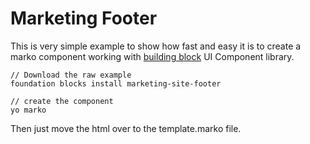 # Marketing Footer
This is very simple example to show how fast and easy it is to create a marko component working with [building block](http://foundation.zurb.com/building-blocks/) UI Component library.



```
// Download the raw example
foundation blocks install marketing-site-footer

// create the component
yo marko
```

Then just move the html over to the template.marko file.